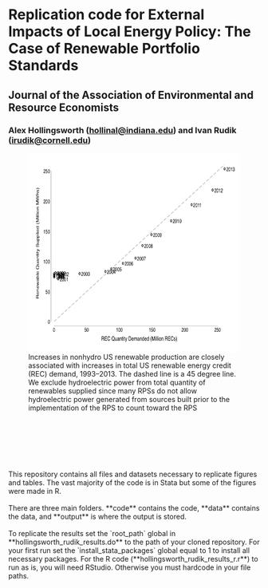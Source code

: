 # Replication code for External Impacts of Local Energy Policy: The Case of Renewable Portfolio Standards
## Journal of the Association of Environmental and Resource Economists
### Alex Hollingsworth (hollinal@indiana.edu) and Ivan Rudik (irudik@cornell.edu)

<figure>
    <img src="https://github.com/hollina/external-impacts-rps/blob/master/figure_3.jpg" align="left" height="400" width="600" alt='missing' /> <figcaption>Increases in nonhydro US renewable production are closely associated with increases in total US renewable energy credit (REC) demand, 1993–2013. The dashed line is a 45 degree line. We exclude hydroelectric power from total quantity of renewables supplied since many RPSs do not allow hydroelectric power generated from sources built prior to the implementation of the RPS to count toward the RPS</figcaption>
</figure>
<br>
<br>
<br>
<br>
<br>
<br>
This repository contains all files and datasets necessary to replicate figures and tables. The vast majority of the code is in Stata but some of the figures were made in R.
<br><br>
There are three main folders. **code** contains the code, **data** contains the data, and **output** is where the output is stored.
<br><br>
To replicate the results set the `root_path` global in **hollingsworth_rudik_results.do** to the path of your cloned repository. For your first run set the `install_stata_packages` global equal to 1 to install all necessary packages. For the R code (**hollingsworth_rudik_results_r.r**) to run as is, you will need RStudio. Otherwise you must hardcode in your file paths.



